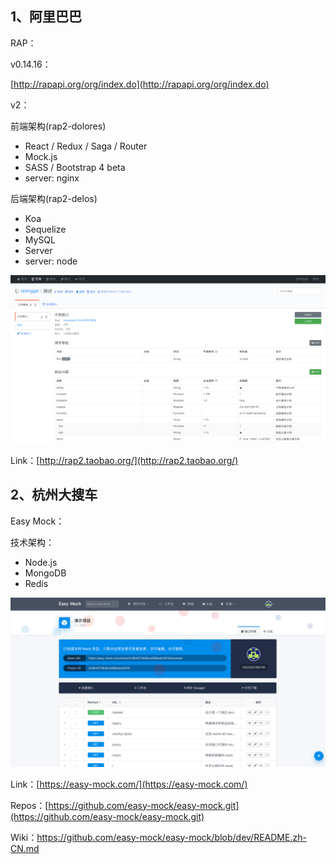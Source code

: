 ## 1、阿里巴巴

RAP：

v0.14.16：

[http://rapapi.org/org/index.do](http://rapapi.org/org/index.do)

v2：

前端架构\(rap2-dolores\)

* React / Redux / Saga / Router
* Mock.js
* SASS / Bootstrap 4 beta
* server: nginx

后端架构\(rap2-delos\)

* Koa
* Sequelize
* MySQL
* Server
* server: node

![](/assets/rap2.png)

Link：[http://rap2.taobao.org/](http://rap2.taobao.org/)

## 2、杭州大搜车

Easy Mock：

技术架构：

* Node.js
* MongoDB
* Redis

![](/assets/easy-mock-cap.png)

Link：[https://easy-mock.com/](https://easy-mock.com/)

Repos：[https://github.com/easy-mock/easy-mock.git](https://github.com/easy-mock/easy-mock.git)

Wiki：https://github.com/easy-mock/easy-mock/blob/dev/README.zh-CN.md

